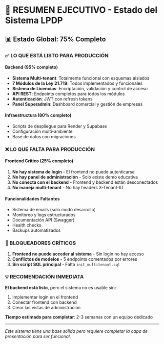 # 🎯 RESUMEN EJECUTIVO - Estado del Sistema LPDP

## 📊 Estado Global: 75% Completo

### ✅ LO QUE ESTÁ LISTO PARA PRODUCCIÓN

#### Backend (95% completo)
- **Sistema Multi-tenant**: Totalmente funcional con esquemas aislados
- **7 Módulos de la Ley 21.719**: Todos implementados y funcionales
- **Sistema de Licencias**: Encriptación, validación y control de acceso
- **API REST**: Endpoints completos para todos los módulos
- **Autenticación**: JWT con refresh tokens
- **Panel Superadmin**: Dashboard comercial y gestión de empresas

#### Infraestructura (80% completo)
- Scripts de despliegue para Render y Supabase
- Configuración multi-ambiente
- Base de datos con migraciones

### ❌ LO QUE FALTA PARA PRODUCCIÓN

#### Frontend Crítico (25% completo)
1. **No hay sistema de login** - El frontend no puede autenticarse
2. **No hay panel de administración** - Solo existe demo educativa
3. **No conecta con el backend** - Frontend y backend están desconectados
4. **No maneja multi-tenant** - No hay headers X-Tenant-ID

#### Funcionalidades Faltantes
- Sistema de emails (solo modo desarrollo)
- Monitoreo y logs estructurados
- Documentación API (Swagger)
- Health checks
- Backups automatizados

### 🚨 BLOQUEADORES CRÍTICOS

1. **Frontend no puede acceder al sistema** - Sin login no hay acceso
2. **Conflictos de modelos** - 5 endpoints comentados por errores
3. **Sin script SQL principal** - Falta `init_multitenant.sql`

### 💡 RECOMENDACIÓN INMEDIATA

**El backend está listo**, pero el sistema no es usable sin:
1. Implementar login en el frontend
2. Conectar frontend con backend
3. Crear las vistas de administración

**Tiempo estimado para completar**: 2-3 semanas con un equipo dedicado

---

*Este sistema tiene una base sólida pero requiere completar la capa de presentación para ser funcional.*
